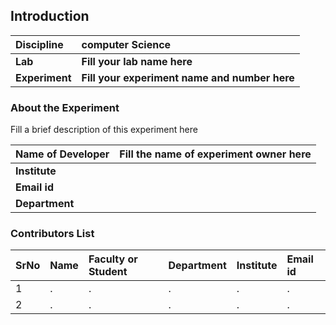 ## Introduction


<b>Discipline | <b>computer Science
:--|:--|
<b> Lab | <b> Fill your lab name here
<b> Experiment|     <b> Fill your experiment name and number here

### About the Experiment 

Fill a brief description of this experiment here

<b>Name of Developer | <b> Fill the name of experiment owner here 
:--|:--|
<b> Institute | <b>  
<b> Email id|     <b>  
<b> Department |  

### Contributors List

SrNo | Name | Faculty or Student | Department| Institute | Email id
:--|:--|:--|:--|:--|:--|
1 | . | . | . | . | .
2 | . | . | . | . | .
